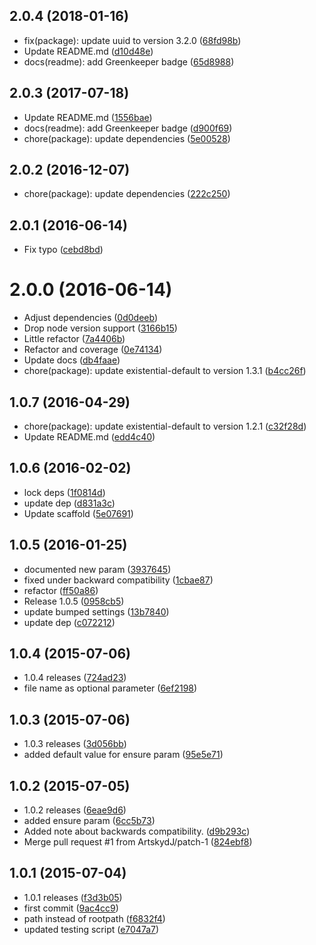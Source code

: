 <a name="2.0.4"></a>
## 2.0.4 (2018-01-16)

* fix(package): update uuid to version 3.2.0 ([68fd98b](https://github.com/kikobeats/tempfile2/commit/68fd98b))
* Update README.md ([d10d48e](https://github.com/kikobeats/tempfile2/commit/d10d48e))
* docs(readme): add Greenkeeper badge ([65d8988](https://github.com/kikobeats/tempfile2/commit/65d8988))



<a name="2.0.3"></a>
## 2.0.3 (2017-07-18)

* Update README.md ([1556bae](https://github.com/kikobeats/tempfile2/commit/1556bae))
* docs(readme): add Greenkeeper badge ([d900f69](https://github.com/kikobeats/tempfile2/commit/d900f69))
* chore(package): update dependencies ([5e00528](https://github.com/kikobeats/tempfile2/commit/5e00528))



<a name="2.0.2"></a>
## 2.0.2 (2016-12-07)

* chore(package): update dependencies ([222c250](https://github.com/kikobeats/tempfile2/commit/222c250))



<a name="2.0.1"></a>
## 2.0.1 (2016-06-14)

* Fix typo ([cebd8bd](https://github.com/kikobeats/tempfile2/commit/cebd8bd))



<a name="2.0.0"></a>
# 2.0.0 (2016-06-14)

* Adjust dependencies ([0d0deeb](https://github.com/kikobeats/tempfile2/commit/0d0deeb))
* Drop node version support ([3166b15](https://github.com/kikobeats/tempfile2/commit/3166b15))
* Little refactor ([7a4406b](https://github.com/kikobeats/tempfile2/commit/7a4406b))
* Refactor and coverage ([0e74134](https://github.com/kikobeats/tempfile2/commit/0e74134))
* Update docs ([db4faae](https://github.com/kikobeats/tempfile2/commit/db4faae))
* chore(package): update existential-default to version 1.3.1 ([b4cc26f](https://github.com/kikobeats/tempfile2/commit/b4cc26f))



<a name="1.0.7"></a>
## 1.0.7 (2016-04-29)

* chore(package): update existential-default to version 1.2.1 ([c32f28d](https://github.com/kikobeats/tempfile2/commit/c32f28d))
* Update README.md ([edd4c40](https://github.com/kikobeats/tempfile2/commit/edd4c40))



<a name="1.0.6"></a>
## 1.0.6 (2016-02-02)


* lock deps ([1f0814d](https://github.com/kikobeats/tempfile2/commit/1f0814d))
* update dep ([d831a3c](https://github.com/kikobeats/tempfile2/commit/d831a3c))
* Update scaffold ([5e07691](https://github.com/kikobeats/tempfile2/commit/5e07691))



<a name="1.0.5"></a>
## 1.0.5 (2016-01-25)


* documented new param ([3937645](https://github.com/kikobeats/tempfile2/commit/3937645))
* fixed under backward compatibility ([1cbae87](https://github.com/kikobeats/tempfile2/commit/1cbae87))
* refactor ([ff50a86](https://github.com/kikobeats/tempfile2/commit/ff50a86))
* Release 1.0.5 ([0958cb5](https://github.com/kikobeats/tempfile2/commit/0958cb5))
* update bumped settings ([13b7840](https://github.com/kikobeats/tempfile2/commit/13b7840))
* update dep ([c072212](https://github.com/kikobeats/tempfile2/commit/c072212))



<a name="1.0.4"></a>
## 1.0.4 (2015-07-06)


* 1.0.4 releases ([724ad23](https://github.com/kikobeats/tempfile2/commit/724ad23))
* file name as optional parameter ([6ef2198](https://github.com/kikobeats/tempfile2/commit/6ef2198))



<a name="1.0.3"></a>
## 1.0.3 (2015-07-06)


* 1.0.3 releases ([3d056bb](https://github.com/kikobeats/tempfile2/commit/3d056bb))
* added default value for ensure param ([95e5e71](https://github.com/kikobeats/tempfile2/commit/95e5e71))



<a name="1.0.2"></a>
## 1.0.2 (2015-07-05)


* 1.0.2 releases ([6eae9d6](https://github.com/kikobeats/tempfile2/commit/6eae9d6))
* added ensure param ([6cc5b73](https://github.com/kikobeats/tempfile2/commit/6cc5b73))
* Added note about backwards compatibility. ([d9b293c](https://github.com/kikobeats/tempfile2/commit/d9b293c))
* Merge pull request #1 from ArtskydJ/patch-1 ([824ebf8](https://github.com/kikobeats/tempfile2/commit/824ebf8))



<a name="1.0.1"></a>
## 1.0.1 (2015-07-04)


* 1.0.1 releases ([f3d3b05](https://github.com/kikobeats/tempfile2/commit/f3d3b05))
* first commit ([9ac4cc9](https://github.com/kikobeats/tempfile2/commit/9ac4cc9))
* path instead of rootpath ([f6832f4](https://github.com/kikobeats/tempfile2/commit/f6832f4))
* updated testing script ([e7047a7](https://github.com/kikobeats/tempfile2/commit/e7047a7))



